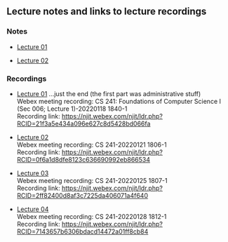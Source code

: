 ## Lecture notes and links to lecture recordings


### Notes

+  [Lecture 01](https://github.com/williamdemeo/cs241-spring2022/blob/master/lecture/notes/lec01.pdf)

+  [Lecture 02](https://github.com/williamdemeo/cs241-spring2022/blob/master/lecture/notes/lec02.pdf)



### Recordings

+  [Lecture 01](https://njit.webex.com/njit/ldr.php?RCID=21f3a5e434a096e627c8d5428bd066fa) ...just the end (the first part was administrative stuff)  
   Webex meeting recording: CS 241: Foundations of Computer Science I (Sec 006; Lecture 1)-20220118 1840-1  
   Recording link: https://njit.webex.com/njit/ldr.php?RCID=21f3a5e434a096e627c8d5428bd066fa  

+  [Lecture 02](https://njit.webex.com/njit/ldr.php?RCID=0f6a1d8dfe8123c636690992eb866534)  
   Webex meeting recording: CS 241-20220121 1806-1  
   Recording link: https://njit.webex.com/njit/ldr.php?RCID=0f6a1d8dfe8123c636690992eb866534

+  [Lecture 03](https://njit.webex.com/njit/ldr.php?RCID=2ff82400d8af3c7225da406071a4f640)  
   Webex meeting recording: CS 241-20220125 1807-1  
   Recording link: https://njit.webex.com/njit/ldr.php?RCID=2ff82400d8af3c7225da406071a4f640

+  [Lecture 04](https://njit.webex.com/njit/ldr.php?RCID=7143657b6306bdacd14472a01ff8cb84)  
   Webex meeting recording: CS 241-20220128 1812-1  
   Recording link: https://njit.webex.com/njit/ldr.php?RCID=7143657b6306bdacd14472a01ff8cb84
